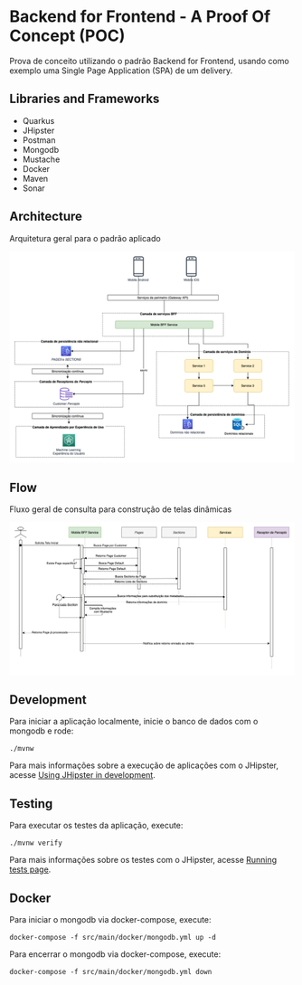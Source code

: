 # Backend for Frontend - A Proof Of Concept (POC)

Prova de conceito utilizando o padrão Backend for Frontend, usando como exemplo uma Single Page Application (SPA) de um delivery. 


## Libraries and Frameworks 

- Quarkus 
- JHipster
- Postman
- Mongodb 
- Mustache 
- Docker 
- Maven
- Sonar

## Architecture

Arquitetura geral para o padrão aplicado 

![Diagram](src/main/resources/imgs/arq-bff-geral.png)

## Flow 

Fluxo geral de consulta para construção de telas dinâmicas

![Flow](src/main/resources/imgs/diagrama-sequencia-consulta.png)

## Development

Para iniciar a aplicação localmente, inicie o banco de dados com o mongodb e rode: 

    ./mvnw

Para mais informações sobre a execução de aplicações com o JHipster, acesse [Using JHipster in development][].

## Testing

Para executar os testes da aplicação, execute: 

    ./mvnw verify

Para mais informações sobre os testes com o JHipster, acesse [Running tests page][].

## Docker

Para iniciar o mongodb via docker-compose, execute: 

    docker-compose -f src/main/docker/mongodb.yml up -d

Para encerrar o mongodb via docker-compose, execute: 

    docker-compose -f src/main/docker/mongodb.yml down

[jhipster homepage and latest documentation]: https://www.jhipster.tech
[jhipster 6.10.5 archive]: https://www.jhipster.tech/documentation-archive/v6.10.5
[using jhipster in development]: https://www.jhipster.tech/documentation-archive/v6.10.5/development/
[using docker and docker-compose]: https://www.jhipster.tech/documentation-archive/v6.10.5/docker-compose
[using jhipster in production]: https://www.jhipster.tech/documentation-archive/v6.10.5/production/
[running tests page]: https://www.jhipster.tech/documentation-archive/v6.10.5/running-tests/
[code quality page]: https://www.jhipster.tech/documentation-archive/v6.10.5/code-quality/
[setting up continuous integration]: https://www.jhipster.tech/documentation-archive/v6.10.5/setting-up-ci/
